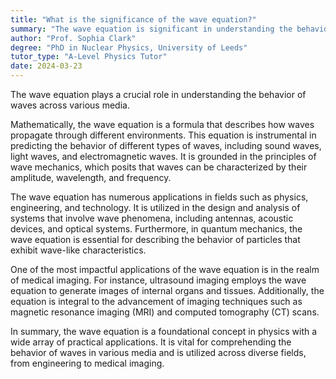 ```yaml
---
title: "What is the significance of the wave equation?"
summary: "The wave equation is significant in understanding the behaviour of waves in different mediums."
author: "Prof. Sophia Clark"
degree: "PhD in Nuclear Physics, University of Leeds"
tutor_type: "A-Level Physics Tutor"
date: 2024-03-23
---
```


The wave equation plays a crucial role in understanding the behavior of waves across various media. 

Mathematically, the wave equation is a formula that describes how waves propagate through different environments. This equation is instrumental in predicting the behavior of different types of waves, including sound waves, light waves, and electromagnetic waves. It is grounded in the principles of wave mechanics, which posits that waves can be characterized by their amplitude, wavelength, and frequency.

The wave equation has numerous applications in fields such as physics, engineering, and technology. It is utilized in the design and analysis of systems that involve wave phenomena, including antennas, acoustic devices, and optical systems. Furthermore, in quantum mechanics, the wave equation is essential for describing the behavior of particles that exhibit wave-like characteristics.

One of the most impactful applications of the wave equation is in the realm of medical imaging. For instance, ultrasound imaging employs the wave equation to generate images of internal organs and tissues. Additionally, the equation is integral to the advancement of imaging techniques such as magnetic resonance imaging (MRI) and computed tomography (CT) scans.

In summary, the wave equation is a foundational concept in physics with a wide array of practical applications. It is vital for comprehending the behavior of waves in various media and is utilized across diverse fields, from engineering to medical imaging.
    